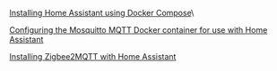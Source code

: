 [Installing Home Assistant using Docker Compose](https://pimylifeup.com/home-assistant-docker-compose/)\

[Configuring the Mosquitto MQTT Docker container for use with Home Assistant](https://www.homeautomationguy.io/blog/docker-tips/configuring-the-mosquitto-mqtt-docker-container-for-use-with-home-assistant)

[Installing Zigbee2MQTT with Home Assistant](https://www.homeautomationguy.io/blog/youtube-videos/installing-zigbee2mqtt-with-home-assistant)